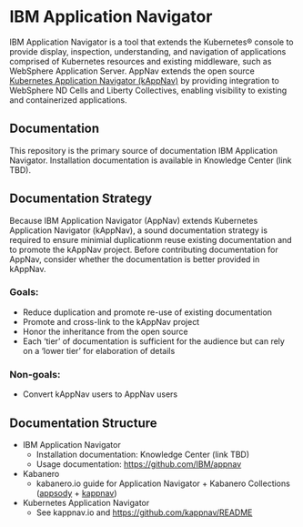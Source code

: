 # IBM Application Navigator

IBM Application Navigator is a tool that extends the Kubernetes® console to provide display, inspection, understanding, and
navigation of applications comprised of Kubernetes resources and existing middleware, such as WebSphere Application Server.
AppNav extends the open source [Kubernetes Application Navigator (kAppNav)](https://kappnav.io) by providing integration to
WebSphere ND Cells and Liberty Collectives, enabling visibility to existing and containerized applications.

## Documentation

This repository is the primary source of documentation IBM Application Navigator. Installation documentation is available in Knowledge Center (link TBD).

## Documentation Strategy

Because IBM Application Navigator (AppNav) extends Kubernetes Application Navigator (kAppNav),
a sound documentation strategy is required to ensure minimial duplicationm reuse existing documentation and to promote the kAppNav project.
Before contributing documentation for AppNav, consider whether the documentation is better provided in kAppNav.

### Goals:
- Reduce duplication and promote re-use of existing documentation
- Promote and cross-link to the kAppNav project
- Honor the inheritance from the open source
- Each ‘tier’ of documentation is sufficient for the audience but can rely on a ‘lower tier’ for elaboration of details

### Non-goals:
- Convert kAppNav users to AppNav users

## Documentation Structure
- IBM Application Navigator
  - Installation documentation: Knowledge Center (link TBD)
  - Usage documentation: https://github.com/IBM/appnav
- Kabanero
  - kabanero.io guide for Application Navigator + Kabanero Collections ([appsody](https://appsody.dev) + [kappnav](https://kappnav.io))
- Kubernetes Application Navigator
  - See kappnav.io and https://github.com/kappnav/README

